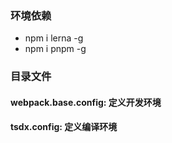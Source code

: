 ### 环境依赖

- npm i lerna -g
- npm i pnpm -g

### 目录文件

#### webpack.base.config: 定义开发环境

#### tsdx.config: 定义编译环境
